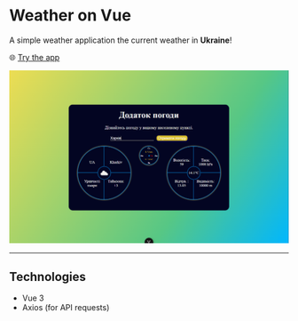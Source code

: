 # Weather on Vue

A simple weather application the current weather in **Ukraine**!

🌐 [Try the app](https://versel.com)

<img src="public/screenshot.png" alt="App Screenshot" />

---

## Technologies
- Vue 3
- Axios (for API requests)
